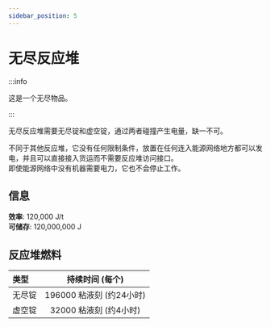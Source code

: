 ```yaml
---
sidebar_position: 5
---
```


# 无尽反应堆

:::info

这是一个无尽物品。

:::

无尽反应堆需要无尽锭和虚空锭，通过两者碰撞产生电量，缺一不可。

不同于其他反应堆，它没有任何限制条件，放置在任何连入能源网络地方都可以发电，并且可以直接接入货运而不需要反应堆访问接口。  
即使能源网络中没有机器需要电力，它也不会停止工作。

## 信息

**效率**: 120,000 J/t  
**可储存**: 120,000,000 J

## 反应堆燃料

| 类型  | 持续时间 (每个) |
| :--- | :-: |
| 无尽锭 | 196000 粘液刻 (约24小时) |
| 虚空锭 | 32000 粘液刻 (约4小时) |

